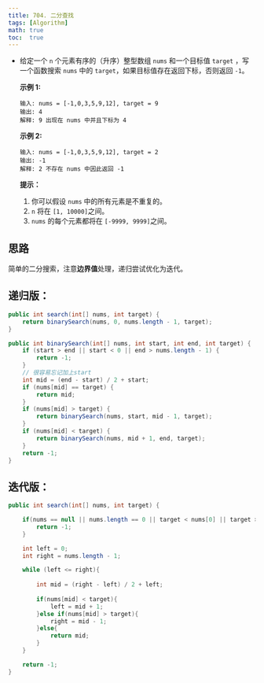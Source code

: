 ```yaml
---
title: 704. 二分查找
tags: [Algorithm]
math: true
toc:  true
---
```


- 给定一个 `n` 个元素有序的（升序）整型数组 `nums` 和一个目标值 `target` ，写一个函数搜索 `nums` 中的 `target`，如果目标值存在返回下标，否则返回 `-1`。


  **示例 1:**

  ```
  输入: nums = [-1,0,3,5,9,12], target = 9
  输出: 4
  解释: 9 出现在 nums 中并且下标为 4
  ```

  **示例 2:**

  ```
  输入: nums = [-1,0,3,5,9,12], target = 2
  输出: -1
  解释: 2 不存在 nums 中因此返回 -1
  ```

  **提示：**

  1. 你可以假设 `nums` 中的所有元素是不重复的。
  2. `n` 将在 `[1, 10000]`之间。
  3. `nums` 的每个元素都将在 `[-9999, 9999]`之间。

## 思路

简单的二分搜索，注意**边界值**处理，递归尝试优化为迭代。

## 递归版：

```java
public int search(int[] nums, int target) {
    return binarySearch(nums, 0, nums.length - 1, target);
}

public int binarySearch(int[] nums, int start, int end, int target) {
    if (start > end || start < 0 || end > nums.length - 1) {
        return -1;
    }
    // 很容易忘记加上start
    int mid = (end - start) / 2 + start;
    if (nums[mid] == target) {
        return mid;
    }
    if (nums[mid] > target) {
        return binarySearch(nums, start, mid - 1, target);
    }
    if (nums[mid] < target) {
        return binarySearch(nums, mid + 1, end, target);
    }
    return -1;
}
```

## 迭代版：

```java
public int search(int[] nums, int target) {

    if(nums == null || nums.length == 0 || target < nums[0] || target > nums[nums.length - 1]){
        return -1;
    }

    int left = 0;
    int right = nums.length - 1;

    while (left <= right){
        
        int mid = (right - left) / 2 + left;
        
        if(nums[mid] < target){
            left = mid + 1;           
        }else if(nums[mid] > target){
            right = mid - 1;
        }else{
            return mid;
        }
    }

    return -1;
}
```

